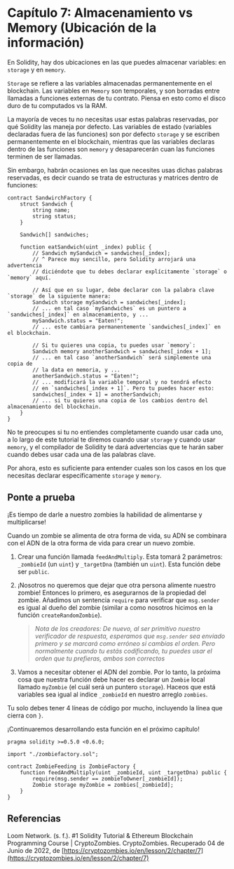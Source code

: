 # Capítulo 7: Almacenamiento vs Memory (Ubicación de la información)

En Solidity, hay dos ubicaciones en las que puedes almacenar variables: en `storage` y en `memory`.

`Storage` se refiere a las variables almacenadas permanentemente en el blockchain. Las variables en `Memory` son temporales, y son borradas entre llamadas a funciones externas de tu contrato. Piensa en esto como el disco duro de tu computados vs la RAM.

La mayoría de veces tu no necesitas usar estas palabras reservadas, por qué Solidity las maneja por defecto. Las variables de estado (variables declaradas fuera de las funciones) son por defecto `storage` y se escriben permanentemente en el blockchain, mientras que las variables declaras dentro de las funciones son `memory` y desaparecerán cuan las funciones terminen de ser llamadas.

Sin embargo, habrán ocasiones en las que necesites usas dichas palabras reservadas, es decir cuando se trata de estructuras y matrices dentro de funciones:

```sol
contract SandwirchFactory {
    struct Sandwich {
        string name;
        string status;
    }

    Sandwich[] sandwiches;

    function eatSandwich(uint _index) public {
        // Sandwich mySandwich = sandwiches[_index];
        // ^ Parece muy sencillo, pero Solidity arrojará una advertencia
        // diciéndote que tu debes declarar explícitamente `storage` o `memory` aquí.

        // Así que en su lugar, debe declarar con la palabra clave `storage` de la siguiente manera:
        Sandwich storage mySandwich = sandwiches[_index];
        // ... en tal caso `mySandwiches` es un puntero a `sandwiches[_index]` en almacenamiento, y ...
        mySandwich.status = "Eaten!";
        // ... este cambiara permanentemente `sandwiches[_index]` en el blockchain.

        // Si tu quieres una copia, tu puedes usar `memory`:
        Sandwich memory anotherSandwich = sandwiches[_index + 1];
        // ... en tal caso `anotherSandwich` será simplemente una copia de
        // la data en memoria, y ...
        anotherSandwich.status = "Eaten!";
        // ... modificará la variable temporal y no tendrá efecto
        // en `sandwiches[_index + 1]`. Pero tu puedes hacer esto:
        sandwiches[_index + 1] = anotherSandwich;
        // ... si tu quieres una copia de los cambios dentro del almacenamiento del blockchain. 
    }
}
```

No te preocupes si tu no entiendes completamente cuando usar cada uno, a lo largo de este tutorial te diremos cuando usar `storage` y cuando usar `memory`, y el compilador de Solidity te dará advertencias que te harán saber cuando debes usar cada una de las palabras clave.

Por ahora, esto es suficiente para entender cuales son los casos en los que necesitas declarar específicamente `storage` y `memory`.

## Ponte a prueba

¡Es tiempo de darle a nuestro zombies la habilidad de alimentarse y multiplicarse!

Cuando un zombie se alimenta de otra forma de vida, su ADN se combinara con el ADN de la otra forma de vida para crear un nuevo zombie.

1. Crear una función llamada `feedAndMultiply`. Esta tomará 2 parámetros: `_zombieId` (un `uint`) y `_targetDna` (también un `uint`). Esta función debe ser `public`.
2. ¡Nosotros no queremos que dejar que otra persona alimente nuestro zombie! Entonces lo primero, es asegurarnos de la propiedad del zombie. Añadimos un sentencia `require` para verificar que `msg.sender` es igual al dueño del zombie (similar a como nosotros hicimos en la función `createRandomZombie`).

   > *Nota de los creadores: De nuevo, al ser primitivo nuestro verificador de respuesta, esperamos que `msg.sender` sea enviado primero y se marcará como erróneo si cambias el orden. Pero normalmente cuando tu estás codificando, tu puedes usar el orden que tu prefieras, ambos son correctos*

3. Vamos a necesitar obtener el ADN del zombie. Por lo tanto, la próxima cosa que nuestra función debe hacer es declarar un `Zombie` local llamado `myZombie` (el cuál será un puntero `storage`). Haceos que está variables sea igual al indice `_zombieId` en nuestro arreglo `zombies`.

Tu solo debes tener 4 líneas de código por mucho, incluyendo la línea que cierra con `}`.

¡Continuaremos desarrollando esta función en el próximo capítulo!

```sol
pragma solidity >=0.5.0 <0.6.0;

import "./zombiefactory.sol";

contract ZombieFeeding is ZombieFactory {
    function feedAndMultiply(uint _zombieId, uint _targetDna) public {
        require(msg.sender == zombieToOwner[_zombieId]);
        Zombie storage myZombie = zombies[_zombieId];
    }
}
```

## Referencias

Loom Network. (s. f.). #1 Solidity Tutorial & Ethereum Blockchain Programming Course | CryptoZombies. CryptoZombies. Recuperado 04 de Junio de 2022, de [https://cryptozombies.io/en/lesson/2/chapter/7](https://cryptozombies.io/en/lesson/2/chapter/7)
